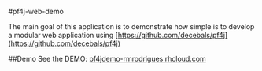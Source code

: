 #pf4j-web-demo

The main goal of this application is to demonstrate how simple is to develop a modular web application using [https://github.com/decebals/pf4j](https://github.com/decebals/pf4j)



##Demo
See the DEMO: [pf4jdemo-rmrodrigues.rhcloud.com](pf4jdemo-rmrodrigues.rhcloud.com)
